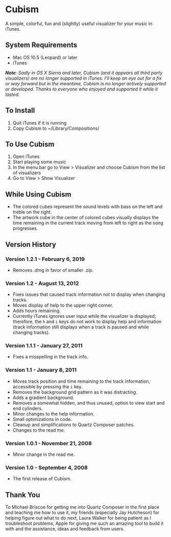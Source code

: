 # Cubism
A simple, colorful, fun and (slightly) useful visualizer for your music in iTunes.

## System Requirements
- Mac OS 10.5 (Leopard) or later
- iTunes

*__Note__: Sadly in OS X Sierra and later, Cubism (and it appears all third party visualizers) are no longer supported in iTunes. I'll keep an eye out for a fix or way forward but in the meantime, Cubism is no longer actively supported or developed. Thanks to everyone who enjoyed and supported it while it lasted.*

## To Install
1. Quit iTunes if it is running
2. Copy Cubism to ~/Library/Compositions/

## To Use Cubism
1. Open iTunes
2. Start playing some music
3. In the menu bar go to View > Visualizer and choose Cubism from the list of visualizers
4. Go to View > Show Visualizer

## While Using Cubism
- The colored cubes represent the sound levels with bass on the left and treble on the right.
- The artwork cube in the center of colored cubes visually displays the time remaining in the current track moving from left to right as the song progresses.

## Version History
### Version 1.2.1 - February 6, 2019
- Removes .dmg in favor of smaller .zip.

### Version 1.2 - August 13, 2012
- Fixes issues that caused track information not to display when changing tracks.
- Moves display of help to the upper right corner.
- Adds hours remaining.
- Currently iTunes ignores user input while the visualizer is displayed; therefore, the `h` and `i` keys do not work to display help and information (track information still displays when a track is paused and while changing tracks).

### Version 1.1.1 - January 27, 2011
- Fixes a misspelling in the track info.

### Version 1.1 - January 8, 2011
- Moves track position and time remaining to the track information, accessible by pressing the `i` key.
- Removes the background grid pattern as it was distracting.
- Adds a gradient background.
- Removes a somewhat hidden, and thus unused, option to view start and end cylinders.
- Minor changes to the help information.
- Small optimizations in code.
- Cleanup and simplifications to Quartz Composer patches.
- Changes to the read me.

### Version 1.0.1 - November 21, 2008
- Minor change in the read me.

### Version 1.0 - September 4, 2008
- The first release of Cubism.

## Thank You
To Michael Briscoe for getting me into Quartz Composer in the first place and teaching me how to use it, my friends (especially Jay Hutcheson) for helping figure out what to do next, Laura Walker for being patient as I troubleshoot problems, Apple for giving me such an amazing tool to build it with and the assistance, ideas and feedback from users.

